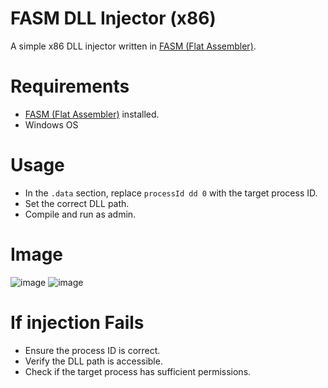 # FASM DLL Injector (x86)
A simple x86 DLL injector written in [FASM (Flat Assembler)](https://flatassembler.net).

# Requirements
- [FASM (Flat Assembler)](https://flatassembler.net) installed.
- Windows OS

# Usage
- In the `.data` section, replace `processId dd 0` with the target process ID.
- Set the correct DLL path.
- Compile and run as admin.

# Image
![image](https://github.com/user-attachments/assets/50268bd2-a976-46fc-ba98-591494f7ecf8)
![image](https://github.com/user-attachments/assets/5261d736-1ea7-46b9-aacf-c17647ce18d0)


# If injection Fails
- Ensure the process ID is correct.
- Verify the DLL path is accessible.
- Check if the target process has sufficient permissions.
